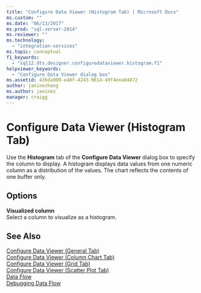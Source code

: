 ```yaml
---
title: "Configure Data Viewer (Histogram Tab) | Microsoft Docs"
ms.custom: ""
ms.date: "06/13/2017"
ms.prod: "sql-server-2014"
ms.reviewer: ""
ms.technology: 
  - "integration-services"
ms.topic: conceptual
f1_keywords: 
  - "sql12.dts.designer.configuredataviewer.histogram.f1"
helpviewer_keywords: 
  - "Configure Data Viewer dialog box"
ms.assetid: 43bda909-e48f-4243-9614-49f4eea84872
author: janinezhang
ms.author: janinez
manager: craigg
---
```

# Configure Data Viewer (Histogram Tab)
  Use the **Histogram** tab of the **Configure Data Viewer** dialog box to specify the column to display. A histogram displays data values from one numeric column as a distribution of the values. The chart reflects the contents of one buffer only.  
  
## Options  
 **Visualized column**  
 Select a column to visualize as a histogram.  
  
## See Also  
 [Configure Data Viewer &#40;General Tab&#41;](../../2014/integration-services/configure-data-viewer-general-tab.md)   
 [Configure Data Viewer &#40;Column Chart Tab&#41;](../../2014/integration-services/configure-data-viewer-column-chart-tab.md)   
 [Configure Data Viewer &#40;Grid Tab&#41;](../../2014/integration-services/configure-data-viewer-grid-tab.md)   
 [Configure Data Viewer &#40;Scatter Plot Tab&#41;](../../2014/integration-services/configure-data-viewer-scatter-plot-tab.md)   
 [Data Flow](data-flow/data-flow.md)   
 [Debugging Data Flow](troubleshooting/debugging-data-flow.md)  
  
  
